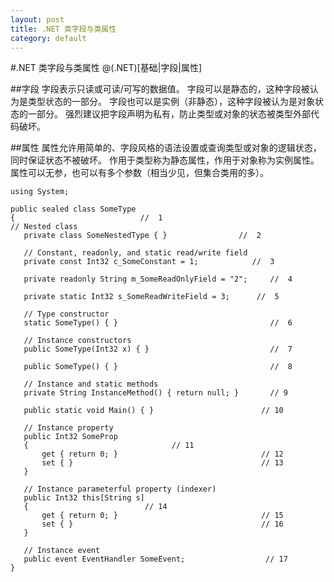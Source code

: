 ```yaml
---
layout: post
title: .NET 类字段与类属性
category: default
---
```

#.NET 类字段与类属性
@(.NET)[基础|字段|属性]

##字段
字段表示只读或可读/可写的数据值。
字段可以是静态的，这种字段被认为是类型状态的一部分。
字段也可以是实例（非静态），这种字段被认为是对象状态的一部分。 
强烈建议把字段声明为私有，防止类型或对象的状态被类型外部代码破坏。

##属性
属性允许用简单的、字段风格的语法设置或查询类型或对象的逻辑状态，同时保证状态不被破坏。
作用于类型称为静态属性，作用于对象称为实例属性。
属性可以无参，也可以有多个参数（相当少见，但集合类用的多）。 

	using System;
	
	public sealed class SomeType
	{                            //  1  
	// Nested class  
	   private class SomeNestedType { }                //  2  
	
	   // Constant, read­only, and static read/write field   
	   private const Int32 c_SomeConstant = 1;            //  3     
	
	   private readonly String m_SomeReadOnlyField = "2";     //  4    
	
	   private static Int32 s_SomeReadWriteField = 3;      //  5  
	
	   // Type constructor  
	   static SomeType() { }                                  //  6  
	
	   // Instance constructors  
	   public SomeType(Int32 x) { }                           //  7  
	
	   public SomeType() { }                                  //  8 
	
	   // Instance and static methods  
	   private String InstanceMethod() { return null; }       // 9   
	
	   public static void Main() { }                        // 10 
	
	   // Instance property  
	   public Int32 SomeProp
	   {                                // 11      
	       get { return 0; }                                // 12      
	       set { }                                          // 13  
	   }
	
	   // Instance parameterful property (indexer) 
	   public Int32 this[String s]
	   {                          // 14       
	       get { return 0; }                                // 15        
	       set { }                                          // 16  
	   }
	
	   // Instance event  
	   public event EventHandler SomeEvent;                  // 17  
	}

